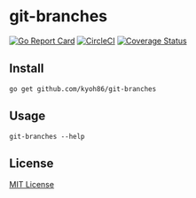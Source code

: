 # git-branches

[![Go Report Card](https://goreportcard.com/badge/github.com/kyoh86/git-branches)](https://goreportcard.com/report/github.com/kyoh86/git-branches)
[![CircleCI](https://img.shields.io/circleci/project/github/kyoh86/git-branches.svg)](https://circleci.com/gh/kyoh86/git-branches)
[![Coverage Status](https://img.shields.io/codecov/c/github/kyoh86/git-branches.svg)](https://codecov.io/gh/kyoh86/git-branches)

## Install

```
go get github.com/kyoh86/git-branches
```

## Usage

```
git-branches --help
```

## License

[MIT License](http://www.opensource.org/licenses/MIT)
